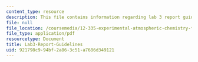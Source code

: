 ```yaml
---
content_type: resource
description: This file contains information regarding lab 3 report guidelines.
file: null
file_location: /coursemedia/12-335-experimental-atmospheric-chemistry-fall-2014/921798c994bf2a863c51a7686d349121_MIT12_335F14_Lab3-Report.pdf
file_type: application/pdf
resourcetype: Document
title: Lab3-Report-Guidelines
uid: 921798c9-94bf-2a86-3c51-a7686d349121
---
```

